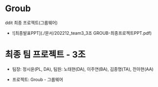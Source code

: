 # Groub
ddit 최종 프로젝트(그룹웨어)
- ![최종발표PPT](./문서/202212_team3_3조 GROUB-최종프로젝트PPT.pdf)
# 최종 팀 프로젝트 - 3조
- 팀장: 정시윤(PL, DA), 팀원: 노태현(DA), 이주연(BA), 김종명(TA), 전아현(AA)

- 프로젝트: Groub - 그룹웨어

